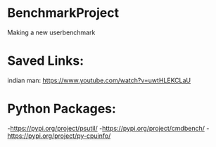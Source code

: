 # BenchmarkProject
Making a new userbenchmark

# Saved Links:
indian man: https://www.youtube.com/watch?v=uwtHLEKCLaU

# Python Packages:
-https://pypi.org/project/psutil/
-https://pypi.org/project/cmdbench/
-https://pypi.org/project/py-cpuinfo/
